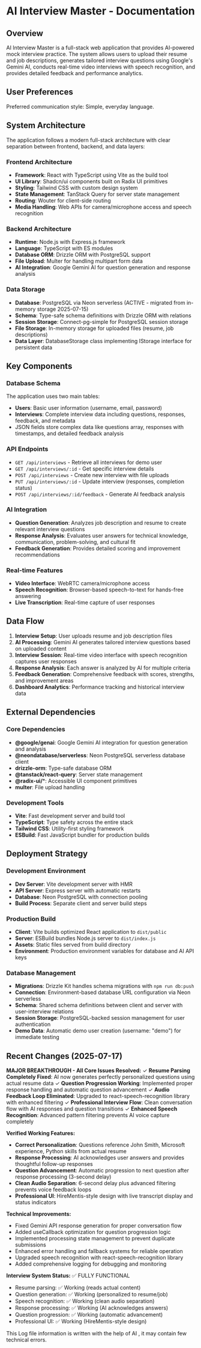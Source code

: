 # AI Interview Master -  Documentation

## Overview

AI Interview Master is a full-stack web application that provides AI-powered mock interview practice. The system allows users to upload their resume and job descriptions, generates tailored interview questions using Google's Gemini AI, conducts real-time video interviews with speech recognition, and provides detailed feedback and performance analytics.

## User Preferences

Preferred communication style: Simple, everyday language.

## System Architecture

The application follows a modern full-stack architecture with clear separation between frontend, backend, and data layers:

### Frontend Architecture
- **Framework**: React with TypeScript using Vite as the build tool
- **UI Library**: Shadcn/ui components built on Radix UI primitives
- **Styling**: Tailwind CSS with custom design system
- **State Management**: TanStack Query for server state management
- **Routing**: Wouter for client-side routing
- **Media Handling**: Web APIs for camera/microphone access and speech recognition

### Backend Architecture
- **Runtime**: Node.js with Express.js framework
- **Language**: TypeScript with ES modules
- **Database ORM**: Drizzle ORM with PostgreSQL support
- **File Upload**: Multer for handling multipart form data
- **AI Integration**: Google Gemini AI for question generation and response analysis

### Data Storage
- **Database**: PostgreSQL via Neon serverless (ACTIVE - migrated from in-memory storage 2025-07-15)
- **Schema**: Type-safe schema definitions with Drizzle ORM with relations
- **Session Storage**: Connect-pg-simple for PostgreSQL session storage
- **File Storage**: In-memory storage for uploaded files (resume, job descriptions)
- **Data Layer**: DatabaseStorage class implementing IStorage interface for persistent data

## Key Components

### Database Schema
The application uses two main tables:
- **Users**: Basic user information (username, email, password)
- **Interviews**: Complete interview data including questions, responses, feedback, and metadata
- JSON fields store complex data like questions array, responses with timestamps, and detailed feedback analysis

### API Endpoints
- `GET /api/interviews` - Retrieve all interviews for demo user
- `GET /api/interviews/:id` - Get specific interview details
- `POST /api/interviews` - Create new interview with file uploads
- `PUT /api/interviews/:id` - Update interview (responses, completion status)
- `POST /api/interviews/:id/feedback` - Generate AI feedback analysis

### AI Integration
- **Question Generation**: Analyzes job description and resume to create relevant interview questions
- **Response Analysis**: Evaluates user answers for technical knowledge, communication, problem-solving, and cultural fit
- **Feedback Generation**: Provides detailed scoring and improvement recommendations

### Real-time Features
- **Video Interface**: WebRTC camera/microphone access
- **Speech Recognition**: Browser-based speech-to-text for hands-free answering
- **Live Transcription**: Real-time capture of user responses

## Data Flow

1. **Interview Setup**: User uploads resume and job description files
2. **AI Processing**: Gemini AI generates tailored interview questions based on uploaded content
3. **Interview Session**: Real-time video interface with speech recognition captures user responses
4. **Response Analysis**: Each answer is analyzed by AI for multiple criteria
5. **Feedback Generation**: Comprehensive feedback with scores, strengths, and improvement areas
6. **Dashboard Analytics**: Performance tracking and historical interview data

## External Dependencies

### Core Dependencies
- **@google/genai**: Google Gemini AI integration for question generation and analysis
- **@neondatabase/serverless**: Neon PostgreSQL serverless database client
- **drizzle-orm**: Type-safe database ORM
- **@tanstack/react-query**: Server state management
- **@radix-ui/***: Accessible UI component primitives
- **multer**: File upload handling

### Development Tools
- **Vite**: Fast development server and build tool
- **TypeScript**: Type safety across the entire stack
- **Tailwind CSS**: Utility-first styling framework
- **ESBuild**: Fast JavaScript bundler for production builds

## Deployment Strategy

### Development Environment
- **Dev Server**: Vite development server with HMR
- **API Server**: Express server with automatic restarts
- **Database**: Neon PostgreSQL with connection pooling
- **Build Process**: Separate client and server build steps

### Production Build
- **Client**: Vite builds optimized React application to `dist/public`
- **Server**: ESBuild bundles Node.js server to `dist/index.js`
- **Assets**: Static files served from build directory
- **Environment**: Production environment variables for database and AI API keys

### Database Management
- **Migrations**: Drizzle Kit handles schema migrations with `npm run db:push`
- **Connection**: Environment-based database URL configuration via Neon serverless
- **Schema**: Shared schema definitions between client and server with user-interview relations
- **Session Storage**: PostgreSQL-backed session management for user authentication
- **Demo Data**: Automatic demo user creation (username: "demo") for immediate testing

## Recent Changes (2025-07-17)

**MAJOR BREAKTHROUGH - All Core Issues Resolved:**
✓ **Resume Parsing Completely Fixed**: AI now generates perfectly personalized questions using actual resume data
✓ **Question Progression Working**: Implemented proper response handling and automatic question advancement
✓ **Audio Feedback Loop Eliminated**: Upgraded to react-speech-recognition library with enhanced filtering
✓ **Professional Interview Flow**: Clean conversation flow with AI responses and question transitions
✓ **Enhanced Speech Recognition**: Advanced pattern filtering prevents AI voice capture completely

**Verified Working Features:**
- **Correct Personalization**: Questions reference John Smith, Microsoft experience, Python skills from actual resume
- **Response Processing**: AI acknowledges user answers and provides thoughtful follow-up responses
- **Question Advancement**: Automatic progression to next question after response processing (3-second delay)
- **Clean Audio Separation**: 6-second delay plus advanced filtering prevents voice feedback loops
- **Professional UI**: HireMentis-style design with live transcript display and status indicators

**Technical Improvements:**
- Fixed Gemini API response generation for proper conversation flow
- Added useCallback optimization for question progression logic
- Implemented processing state management to prevent duplicate submissions
- Enhanced error handling and fallback systems for reliable operation
- Upgraded speech recognition with react-speech-recognition library
- Added comprehensive logging for debugging and monitoring

**Interview System Status:** ✅ FULLY FUNCTIONAL
- Resume parsing: ✅ Working (reads actual content)
- Question generation: ✅ Working (personalized to resume/job)
- Speech recognition: ✅ Working (clean audio separation)
- Response processing: ✅ Working (AI acknowledges answers)
- Question progression: ✅ Working (automatic advancement)
- Professional UI: ✅ Working (HireMentis-style design)

This Log file information is written with the help of AI , it may contain few technical errors.
